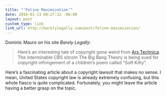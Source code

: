 ```yaml
---
title: "‘Feline Maximization’"
date: 2016-01-13 00:27:12 -06:00
layout: post
custom_type: link
link_url: http://barelylegally.com/post/feline-maximization/
---
```


Dominic Mauro on his site *Barely Legally*:

> Here’s an interesting tale of copyright gone weird from [Ars Technica](http://arstechnica.com/tech-policy/2016/01/the-big-bang-theory-sued-for-using-soft-kitty-lyrics-in-hit-tv-show/). The interminable CBS sitcom The Big Bang Theory is being sued for copyright infringement of a children’s poem called “Soft Kitty”.

Here’s a fascinating article about a copyright lawsuit that makes no sense. I mean, United States copyright law is already extremely confusing, but this whole fiasco is quite complicated. Fortunately, you might leave the article having a better grasp on the topic.

